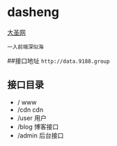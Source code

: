 # dasheng
[大圣网](http://www.9188.group)


`一入前端深似海`
    



##接口地址
`http://data.9188.group`

## 接口目录
- /      www
- /cdn   cdn
- /user  用户
- /blog  博客接口
- /admin  后台接口